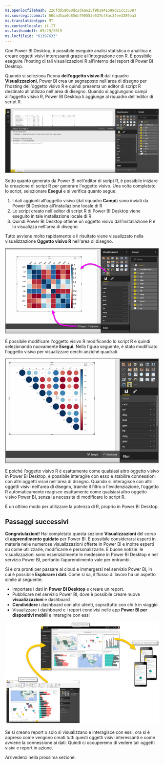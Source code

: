 ```yaml
---
ms.openlocfilehash: 226fdd59b00dc2daa625f9b1941599d21cc35087
ms.sourcegitcommit: 60dad5aa0d85db790553e537bf8ac34ee3289ba3
ms.translationtype: MT
ms.contentlocale: it-IT
ms.lasthandoff: 05/29/2019
ms.locfileid: "61397633"
---
```

Con Power BI Desktop, è possibile eseguire analisi statistica e analitica e creare oggetti visivi interessanti grazie all'integrazione con R. È possibile eseguire l’hosting di tali visualizzazioni R all'interno del report di Power BI Desktop.

Quando si seleziona l’icona **dell’oggetto visivo R** dal riquadro **Visualizzazioni**, Power BI crea un segnaposto nell'area di disegno per l’hosting dell'oggetto visivo R e quindi presenta un editor di script R destinato all'utilizzo nell'area di disegno. Quando si aggiungono campi all’oggetto visivo R, Power BI Desktop li aggiunge al riquadro dell'editor di script R.

![](media/3-11h-r-visual-integration/3-11h_1.png)

Sotto quanto generato da Power BI nell'editor di script R, è possibile iniziare la creazione di script R per generare l'oggetto visivo. Una volta completato lo script, selezionare **Esegui** e si verifica quanto segue:

1. I dati aggiunti all'oggetto visivo (dal riquadro **Campi**) sono inviati da Power BI Desktop all'installazione locale di R
2. Lo script creato nell'editor di script R di Power BI Desktop viene eseguito in tale installazione locale di R
3. Quindi Power BI Desktop ottiene un oggetto visivo dall’installazione R e lo visualizza nell'area di disegno

Tutto avviene molto rapidamente e il risultato viene visualizzato nella visualizzazione **Oggetto visivo R** nell'area di disegno.

![](media/3-11h-r-visual-integration/3-11h_2.png)

È possibile modificare l'oggetto visivo R modificando lo script R e quindi selezionando nuovamente **Esegui**. Nella figura seguente, è stato modificato l'oggetto visivo per visualizzare cerchi anziché quadrati.

![](media/3-11h-r-visual-integration/3-11h_3.png)

E poiché l’oggetto visivo R è esattamente come qualsiasi altro oggetto visivo in Power BI Desktop, è possibile interagire con esso e stabilire connessioni con altri oggetti visivi nell'area di disegno. Quando si interagisce con altri oggetti visivi nell'area di disegno, tramite il filtro o l'evidenziazione, l’oggetto R automaticamente reagisce esattamente come qualsiasi altro oggetto visivo Power BI, senza la necessità di modificare lo script R.

È un ottimo modo per utilizzare la potenza di R, proprio in Power BI Desktop.

## <a name="next-steps"></a>Passaggi successivi
**Congratulazioni!** Hai completato questa sezione **Visualizzazioni** del corso di **apprendimento guidato** per Power BI. È possibile considerarsi esperti in materia nelle numerose visualizzazioni offerte in Power BI e inoltre esperti su come utilizzarle, modificarle e personalizzarle. E buone notizie: le visualizzazioni sono essenzialmente le medesime in Power BI Desktop e nel servizio Power BI, pertanto l’apprendimento vale per entrambi.

Si è ora pronti per passare al cloud e immergersi nel servizio Power BI, in cui è possibile **Esplorare i dati**. Come si sa, il flusso di lavoro ha un aspetto simile al seguente:

* Importare i dati in **Power BI Desktop** e creare un report.
* Pubblicare nel servizio Power BI, dove è possibile creare nuove **visualizzazioni** e dashboard
* **Condividere** i dashboard con altri utenti, soprattutto con chi è in viaggio
* Visualizzare i dashboard e i report condivisi nelle app **Power BI per dispositivi mobili** e interagire con essi

![](media/3-11h-r-visual-integration/c0a1_1.png)

Se si creano report o solo si visualizzano e interagisce con essi, ora si è appreso come vengono creati tutti questi oggetti visivi interessanti e come avviene la connessione ai dati. Quindi ci occuperemo di vedere tali oggetti visivi e report in azione.

Arrivederci nella prossima sezione.

